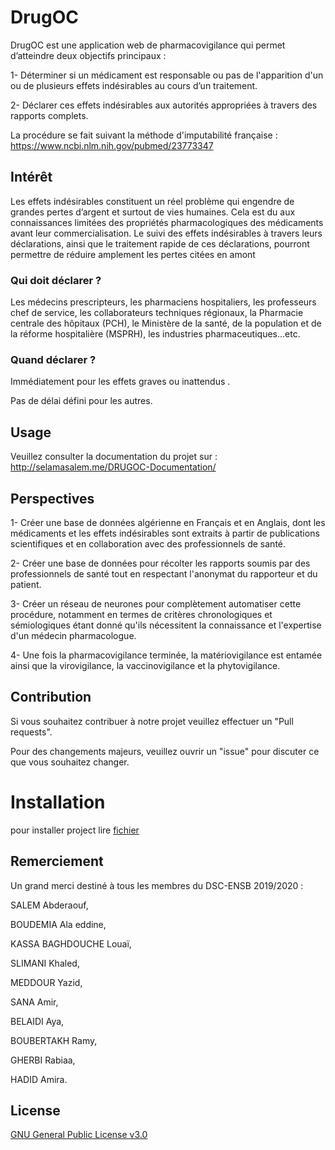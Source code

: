 # DrugOC
DrugOC est une application web de pharmacovigilance qui permet d’atteindre deux objectifs principaux :

1- Déterminer si un médicament est responsable ou pas de l'apparition d'un ou de plusieurs effets indésirables au cours d’un traitement.

2- Déclarer ces effets indésirables aux autorités appropriées à travers des rapports complets.

La procédure se fait suivant la méthode d'imputabilité française : https://www.ncbi.nlm.nih.gov/pubmed/23773347

## Intérêt

Les effets indésirables constituent un réel problème qui engendre de grandes pertes d’argent et surtout de vies humaines. Cela est du aux connaissances limitées des propriétés pharmacologiques des médicaments avant leur commercialisation. Le suivi des effets indésirables à travers leurs déclarations, ainsi que le traitement rapide de ces déclarations, pourront permettre de réduire amplement les pertes citées en amont

### Qui doit déclarer ?

Les médecins prescripteurs, les pharmaciens hospitaliers, les professeurs chef de service, les collaborateurs techniques régionaux, la Pharmacie centrale des hôpitaux (PCH), le Ministère de la santé, de la population et de la réforme hospitalière (MSPRH), les industries pharmaceutiques…etc. 

### Quand déclarer ?

Immédiatement pour les effets  graves  ou  inattendus . 

Pas de délai défini pour les autres.

## Usage

Veuillez consulter la documentation du projet sur : http://selamasalem.me/DRUGOC-Documentation/ 

## Perspectives

1- Créer une base de données algérienne en Français et en Anglais, dont les médicaments et les effets indésirables sont extraits à partir de publications scientifiques et en collaboration avec des professionnels de santé.

2- Créer une base de données pour récolter les rapports soumis par des professionnels de santé tout en respectant l'anonymat du rapporteur et du patient. 

3- Créer un réseau de neurones pour complètement automatiser cette procédure, notamment en termes de critères chronologiques et sémiologiques étant donné qu'ils nécessitent la connaissance et l'expertise d'un médecin pharmacologue.

4- Une fois la pharmacovigilance terminée, la matériovigilance est entamée ainsi que la virovigilance, la vaccinovigilance et la phytovigilance.


## Contribution

Si vous souhaitez contribuer à notre projet veuillez effectuer un "Pull requests". 

Pour des changements majeurs, veuillez ouvrir un "issue" pour discuter ce que vous souhaitez changer.

# Installation

pour installer project lire [fichier](/install.md)

## Remerciement

Un grand merci destiné à tous les membres du DSC-ENSB 2019/2020 :

SALEM Abderaouf, 

BOUDEMIA Ala eddine, 

KASSA BAGHDOUCHE Louaï,

SLIMANI Khaled,

MEDDOUR Yazid,

SANA Amir,

BELAIDI Aya,

BOUBERTAKH Ramy,

GHERBI Rabiaa,

HADID Amira.

## License
[GNU General Public License v3.0](https://choosealicense.com/licenses/gpl-3.0/)
